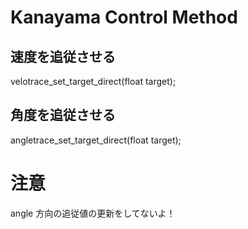 # Kanayama Control Method

## 速度を追従させる
velotrace_set_target_direct(float target);

## 角度を追従させる
angletrace_set_target_direct(float target);

# 注意
angle 方向の追従値の更新をしてないよ！
